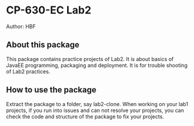 # CP-630-EC Lab2

Author: HBF  

## About this package

This package contains practice projects of Lab2. It is about basics of JavaEE programming, packaging and deployment. It is for trouble shooting of Lab2 practices.  

## How to use the package

Extract the package to a folder, say lab2-clone. When working on your lab1 projects, if you run into issues and can not resolve your projects, you can check the code and structure of the package to fix your projects. 
